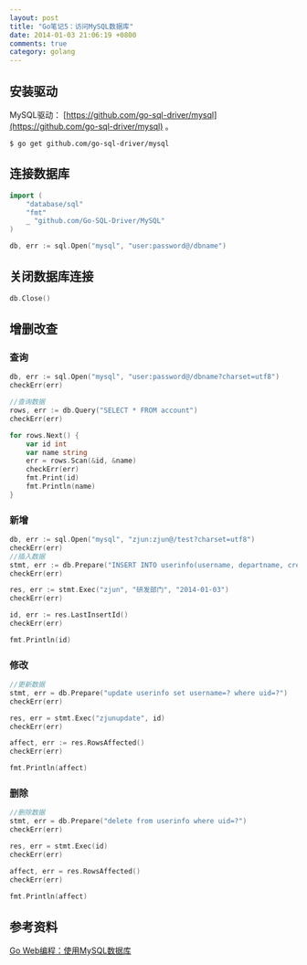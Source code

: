 ```yaml
---
layout: post
title: "Go笔记5：访问MySQL数据库"
date: 2014-01-03 21:06:19 +0800
comments: true
category: golang
---
```

## 安装驱动 ##
MySQL驱动： [https://github.com/go-sql-driver/mysql](https://github.com/go-sql-driver/mysql) 。  
```    
$ go get github.com/go-sql-driver/mysql
```  
<!--more-->
## 连接数据库 ##
``` go  
import (
	"database/sql"
	"fmt"
	_ "github.com/Go-SQL-Driver/MySQL"
) 

db, err := sql.Open("mysql", "user:password@/dbname")  
```  
## 关闭数据库连接 ##
``` go  
db.Close()
```  
## 增删改查 ##
### 查询 ###
``` go  
db, err := sql.Open("mysql", "user:password@/dbname?charset=utf8")  
checkErr(err)  

//查询数据  
rows, err := db.Query("SELECT * FROM account")  
checkErr(err)  

for rows.Next() {  
	var id int  
	var name string  
	err = rows.Scan(&id, &name)  
	checkErr(err)  
	fmt.Print(id)  
	fmt.Println(name)  
}  
```
### 新增 ###
``` go  
db, err := sql.Open("mysql", "zjun:zjun@/test?charset=utf8")  
checkErr(err)  
//插入数据  
stmt, err := db.Prepare("INSERT INTO userinfo(username, departname, created) VALUES(?,?,?)")  
checkErr(err)  

res, err := stmt.Exec("zjun", "研发部门", "2014-01-03")  
checkErr(err)  

id, err := res.LastInsertId()   
checkErr(err)  

fmt.Println(id)  
```
### 修改 ###
``` go  
//更新数据
stmt, err = db.Prepare("update userinfo set username=? where uid=?")
checkErr(err)

res, err = stmt.Exec("zjunupdate", id)
checkErr(err)

affect, err := res.RowsAffected()
checkErr(err)

fmt.Println(affect)
```
### 删除 ###
``` go  
//删除数据
stmt, err = db.Prepare("delete from userinfo where uid=?")
checkErr(err)

res, err = stmt.Exec(id)
checkErr(err)

affect, err = res.RowsAffected()
checkErr(err)

fmt.Println(affect)
```
## 参考资料 ##
[Go Web编程：使用MySQL数据库](https://github.com/astaxie/build-web-application-with-golang/blob/master/ebook/05.2.md)